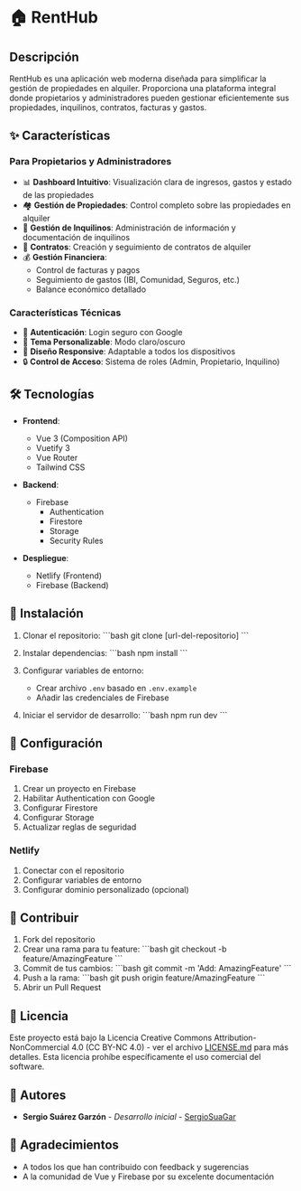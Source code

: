 # 🏠 RentHub

## Descripción

RentHub es una aplicación web moderna diseñada para simplificar la gestión de propiedades en alquiler. Proporciona una plataforma integral donde propietarios y administradores pueden gestionar eficientemente sus propiedades, inquilinos, contratos, facturas y gastos.

## ✨ Características

### Para Propietarios y Administradores

- 📊 **Dashboard Intuitivo**: Visualización clara de ingresos, gastos y estado de las propiedades
- 🏘️ **Gestión de Propiedades**: Control completo sobre las propiedades en alquiler
- 👥 **Gestión de Inquilinos**: Administración de información y documentación de inquilinos
- 📄 **Contratos**: Creación y seguimiento de contratos de alquiler
- 💰 **Gestión Financiera**:
  - Control de facturas y pagos
  - Seguimiento de gastos (IBI, Comunidad, Seguros, etc.)
  - Balance económico detallado

### Características Técnicas

- 🔐 **Autenticación**: Login seguro con Google
- 🎨 **Tema Personalizable**: Modo claro/oscuro
- 📱 **Diseño Responsive**: Adaptable a todos los dispositivos
- 🔒 **Control de Acceso**: Sistema de roles (Admin, Propietario, Inquilino)

## 🛠️ Tecnologías

- **Frontend**:

  - Vue 3 (Composition API)
  - Vuetify 3
  - Vue Router
  - Tailwind CSS

- **Backend**:

  - Firebase
    - Authentication
    - Firestore
    - Storage
    - Security Rules

- **Despliegue**:
  - Netlify (Frontend)
  - Firebase (Backend)

## 🚀 Instalación

1. Clonar el repositorio:
   \`\`\`bash
   git clone [url-del-repositorio]
   \`\`\`

2. Instalar dependencias:
   \`\`\`bash
   npm install
   \`\`\`

3. Configurar variables de entorno:

   - Crear archivo `.env` basado en `.env.example`
   - Añadir las credenciales de Firebase

4. Iniciar el servidor de desarrollo:
   \`\`\`bash
   npm run dev
   \`\`\`

## 📝 Configuración

### Firebase

1. Crear un proyecto en Firebase
2. Habilitar Authentication con Google
3. Configurar Firestore
4. Configurar Storage
5. Actualizar reglas de seguridad

### Netlify

1. Conectar con el repositorio
2. Configurar variables de entorno
3. Configurar dominio personalizado (opcional)

## 🤝 Contribuir

1. Fork del repositorio
2. Crear una rama para tu feature:
   \`\`\`bash
   git checkout -b feature/AmazingFeature
   \`\`\`
3. Commit de tus cambios:
   \`\`\`bash
   git commit -m 'Add: AmazingFeature'
   \`\`\`
4. Push a la rama:
   \`\`\`bash
   git push origin feature/AmazingFeature
   \`\`\`
5. Abrir un Pull Request

## 📄 Licencia

Este proyecto está bajo la Licencia Creative Commons Attribution-NonCommercial 4.0 (CC BY-NC 4.0) - ver el archivo [LICENSE.md](LICENSE.md) para más detalles. Esta licencia prohíbe específicamente el uso comercial del software.

## 👥 Autores

- **Sergio Suárez Garzón** - _Desarrollo inicial_ - [SergioSuaGar](https://github.com/SergioSuaGar)

## 🙏 Agradecimientos

- A todos los que han contribuido con feedback y sugerencias
- A la comunidad de Vue y Firebase por su excelente documentación

